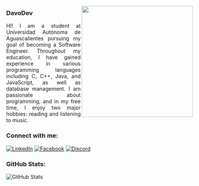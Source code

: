 <img align="right" height="300"
    src="https://cdn-icons-png.freepik.com/512/7783/7783107.png">
### **DavoDev**
<p align="justify">HI! I am a student at Universidad Autónoma de Aguascalientes pursuing my goal of becoming a
    Software Engineer. Throughout my education, I have gained experience in various programming languages including C, C++,
    Java, and JavaScript, as well as database management. I am passionate about programming, and in my free time, I
    enjoy two major hobbies: reading and listening to music.
</p>

### Connect with me:
[![LinkedIn](https://img.shields.io/badge/LinkedIn-%23E31C25?style=flat-square&logo=linkedin&logoColor=white)](https://www.linkedin.com/in/juan-pablo-jimenez-66a0662ba/)
[![Facebook](https://img.shields.io/badge/Facebook-%23E31C25?style=flat-square&logo=facebook&logoColor=white)](https://www.facebook.com/juanpablo.jimenez.507027/)
[![Discord](https://img.shields.io/badge/Discord-%23E31C25?style=flat-square&logo=discord&logoColor=white)](https://discord.gg/ARHF8CyGzb)

### GitHub Stats:
![GitHub Stats](https://github-readme-stats.vercel.app/api?username=DavoDev-Hub&show_icons=true&theme=onedark)
